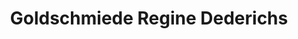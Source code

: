 ---
title: "Goldschmiede Regine Dederichs"
url: /bedburg/goldschmiede-regine-dederichs/
shop: Schmuck
---